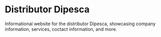 # Distributor Dipesca
Informational website for the distributor Dipesca,  showcasing company information, services, coctact information, and more.
